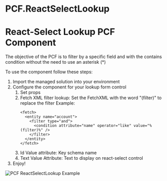 # PCF.ReactSelectLookup

# React-Select Lookup PCF Component

The objective of the PCF is to filter by a specific field and with the contains condition without the need to use an asterisk (*)

To use the component follow these steps:
1. Import the managed solution into your environment
2. Configure the component for your lookup form control
   1. Set props
   2. Fetch XML filter lookup: Set the FetchXML with the word "(filter)" to replace the filter
      Example:
      ```
      <fetch>
        <entity name="account">
          <filter type="and">
            <condition attribute="name" operator="like" value="%(filter)%" />
          </filter>
        </entity>
      </fetch>
      ```
   4. Id Value attribute: Key schema name
   5. Text Value Attribute: Text to display on react-select control
4. Enjoy!


![PCF ReactSelectLookup Example](https://user-images.githubusercontent.com/18213577/168109408-3ab25cd8-2899-4a0e-8d66-fa8935e05c8b.gif)

